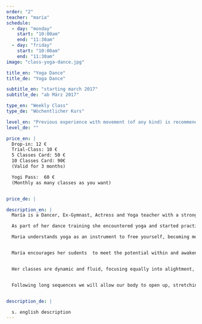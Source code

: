 ```yaml
---
order: "2"
teacher: "maria"
schedule:
  - day: "monday"
    start: "10:00am"
    end: "11:30am"
  - day: "friday"
    start: "10:00am"
    end: "11:30am"
image: "class-yoga-dance.jpg"

title_en: "Yoga Dance"
title_de: "Yoga Dance"

subtitle_en: "starting march 2017"
subtitle_de: "ab März 2017"

type_en: "Weekly Class"
type_de: "Wöchentlicher Kurs"

level_en: "Previous experience with movement (of any kind) is recommended, but  also suitable for commited beginers"
level_de: ""

price_en: |
  Drop-in: 12 €  
  Trial-Class: 10 €  
  5 Classes Card: 50 €  
  10 Classes Card: 90€  
  (Valid for 3 months)

  Yogi Pass:  60 €  
  (Monthly as many classes as you want)


price_de: |

description_en: |
  María is a Dancer, Ex-Gymnast, Actress and Yoga teacher with a strong artistic passion. She followed artistic Gymnastics passionately for ten years competing on high level; concerned abuot her health at a joung age, her parents proposed a more balanced practice and so reluctantly she became an athlete competing in Velocity, Pole and Long Jump. In university she studied Theater Arts, where her big passion for movement and art guided her to Dance and to joining the professional company of Physical Theater and Dance “Rabos de Lagartija”. She later joined the “Dance Intensive Program” at Tanzfabrik Berlin where she trained in Contemporary dance, GaGa, Flying Low, Release, Balley, Improvisation, Movement Research and Instant Composition. At the moment she works in her own projects and teaches yoga, creative writing, and the series of Workshops "The Poetry of the Body - Dance/ActionTheatre/Improvisation"

  As part of her dance training she encountered yoga and started practicing it with her teacher Ana Fernández (Yin-Yang Yoga – Taoist Yoga – Ashtanga Yoga). Immediately she felt connected to the treasure within the practice and philosophy; This built the passion to embrace the practice of Ashtanga Yoga (Sri. K. Pathabi Jois) as part of her life and began the journey of diving deep within. She received her YOGA certification from Yogi Sivadas founder of “Kailash Tribal School”  in Jan. 2016.

  Maria understands yoga as an instrument to free yourself, becoming more open and brave to be able to live lead by the spirit; the dissolvement of tension patterns and being stuck inside leads to a more flexible/open/accesible body wich  further extrapolates into flexible mind and allows the spirit to unfold and rise up, so it can guide you. 


  María encourages her sudents  to meet the potential within and awaken the hidden forces, encountering and going beyond limits. Expanding and opening, uncovering and softening the body in order to meet freedom, emancipation and liberation of ourselves. Honouring our temple, honouring the one who carry´s the soul. Our body.


  Her classes are dynamic and fluid, focusing equally into alightment, precisement, expansion, flow, strenght, flexibility, sensitivity and grace.  You will work in opening the body, guiding attention at will to expand the surface, conecting to our sensitivity, flowing from one posture to another, looking to the places in between.  We will put accurate attention into the change from posture to posture (vinyasa), considering the postures the steps of a choreography we are dancing. 


  Following long sequences we will allow our body to open up, stretching the muscles and tendoms, calming down the system, while keeping ourselves active and ready, moving with the precision of a wild cat that´s ready to hunt, and keeping the inner peace of a whale. The practice considers the Yin and the Yang, the masculine and the feminine energy that we all carry within; allowing the students to experience the guidance of both energies in a non-stop physical journey.  Savasana will serve us in the end, to let the practice affect us.  Influenced by the styles of Ashtanga Vinyasa, Yin-Yang Yoga and her experience in Gymnastics and Dance.


description_de: |

  s. english description
---
```

